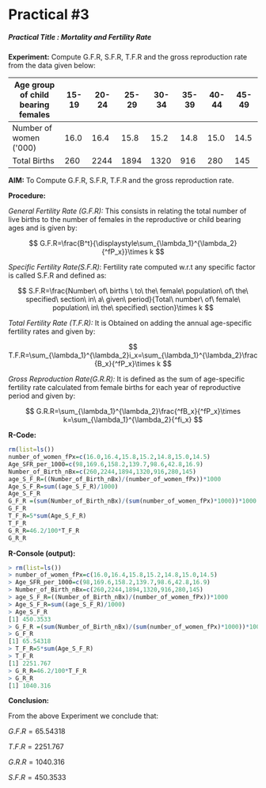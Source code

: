 # Practical #3

##### Practical Title :  Mortality and Fertility Rate

**Experiment:** Compute G.F.R, S.F.R, T.F.R and the gross reproduction rate from the data given below:

| Age group of child <br />bearing females | 15-19 | 20-24 | 25-29 | 30-34 | 35-39 | 40-44 | 45-49 |
| ---------------------------------------- | ----- | ----- | ----- | ----- | ----- | ----- | ----- |
| Number of women ('000)                   | 16.0  | 16.4  | 15.8  | 15.2  | 14.8  | 15.0  | 14.5  |
| Total Births                             | 260   | 2244  | 1894  | 1320  | 916   | 280   | 145   |

**AIM:** To Compute G.F.R, S.F.R, T.F.R and the gross reproduction rate.

**Procedure:** 

*General Fertility Rate (G.F.R):* This consists in relating the total number of live births to the number of  females in the reproductive or child bearing ages and is given by:

$$
G.F.R=\frac{B^t}{\displaystyle\sum_{\lambda_1}^{\lambda_2}{^fP_x}}\times k
$$



*Specific Fertility Rate(S.F.R)*: Fertility rate computed w.r.t any specific factor is called S.F.R and defined as:

$$
S.F.R=\frac{Number\ of\ births \ to\ the\ female\ population\ of\ the\ specified\ section\ in\ a\ given\ period}{Total\ number\ of\ female\ population\ in\ the\ specified\ section}\times k
$$



*Total Fertility Rate (T.F.R):* It is Obtained on adding the annual age-specific fertility rates and given by:

$$
T.F.R=\sum_{\lambda_1}^{\lambda_2}i_x=\sum_{\lambda_1}^{\lambda_2}\frac{B_x}{^fP_x}\times k
$$

*Gross Reproduction Rate(G.R.R):* It is defined as the sum of age-specific fertility rate calculated from female births for each year of reproductive period and given by:

$$
G.R.R=\sum_{\lambda_1}^{\lambda_2}\frac{^fB_x}{^fP_x}\times k=\sum_{\lambda_1}^{\lambda_2}{^fi_x}
$$



**R-Code:**

```r
rm(list=ls())
number_of_women_fPx=c(16.0,16.4,15.8,15.2,14.8,15.0,14.5)
Age_SFR_per_1000=c(98,169.6,158.2,139.7,98.6,42.8,16.9)
Number_of_Birth_nBx=c(260,2244,1894,1320,916,280,145)
age_S_F_R=((Number_of_Birth_nBx)/(number_of_women_fPx))*1000
Age_S_F_R=sum((age_S_F_R)/1000)
Age_S_F_R
G_F_R =(sum(Number_of_Birth_nBx)/(sum(number_of_women_fPx)*1000))*1000
G_F_R
T_F_R=5*sum(Age_S_F_R)
T_F_R
G_R_R=46.2/100*T_F_R
G_R_R
```

**R-Console (output):** 

```R
> rm(list=ls())
> number_of_women_fPx=c(16.0,16.4,15.8,15.2,14.8,15.0,14.5)
> Age_SFR_per_1000=c(98,169.6,158.2,139.7,98.6,42.8,16.9)
> Number_of_Birth_nBx=c(260,2244,1894,1320,916,280,145)
> age_S_F_R=((Number_of_Birth_nBx)/(number_of_women_fPx))*1000
> Age_S_F_R=sum((age_S_F_R)/1000)
> Age_S_F_R
[1] 450.3533
> G_F_R =(sum(Number_of_Birth_nBx)/(sum(number_of_women_fPx)*1000))*1000
> G_F_R
[1] 65.54318
> T_F_R=5*sum(Age_S_F_R)
> T_F_R
[1] 2251.767
> G_R_R=46.2/100*T_F_R
> G_R_R
[1] 1040.316
```

**Conclusion:**

From the above Experiment we conclude that:

$G.F.R=65.54318$

$T.F.R=2251.767$

$G.R.R= 1040.316$

$S.F.R=450.3533$
